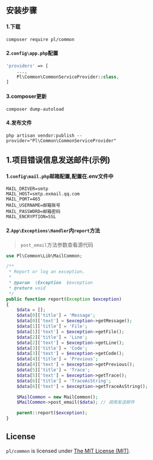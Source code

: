 

安装步骤
------------

#### 1.下载
```
composer require pl/common
```

#### 2.`config\app.php`配置
```php
'providers' => [
    ...,
    Pl\Common\CommonServiceProvider::class,
]
```

#### 3.composer更新
```
composer dump-autoload 
```

#### 4.发布文件
```
php artisan vendor:publish --provider="Pl\Common\CommonServiceProvider"
```


1.项目错误信息发送邮件(示例)
------------
#### 1.`config\mail.php`邮箱配置,配置在.env文件中
```
MAIL_DRIVER=smtp
MAIL_HOST=smtp.exmail.qq.com
MAIL_PORT=465
MAIL_USERNAME=邮箱账号
MAIL_PASSWORD=邮箱密码
MAIL_ENCRYPTION=SSL
```


#### 2.`App\Exceptions\Handler`内`report`方法

> `post_email`方法参数查看源代码

```php
use Pl\Common\Lib\MailCommon;

/**
 * Report or log an exception.
 *
 * @param  \Exception  $exception
 * @return void
 */
public function report(Exception $exception)
{
    $data = [];
    $data[0]['title'] = 'Message';
    $data[0]['text'] = $exception->getMessage();
    $data[1]['title'] = 'File';
    $data[1]['text'] = $exception->getFile();
    $data[2]['title'] = 'Line';
    $data[2]['text'] = $exception->getLine();
    $data[3]['title'] = 'Code';
    $data[3]['text'] = $exception->getCode();
    $data[4]['title'] = 'Previous';
    $data[4]['text'] = $exception->getPrevious();
    $data[5]['title'] = 'Trace';
    $data[5]['text'] = $exception->getTrace();
    $data[6]['title'] = 'TraceAsString';
    $data[6]['text'] = $exception->getTraceAsString();

    $MailCommon = new MailCommon();
    $MailCommon->post_email($data); // 调用发送邮件

    parent::report($exception);
}
```

License
------------
`pl/common` is licensed under [The MIT License (MIT)](LICENSE).
